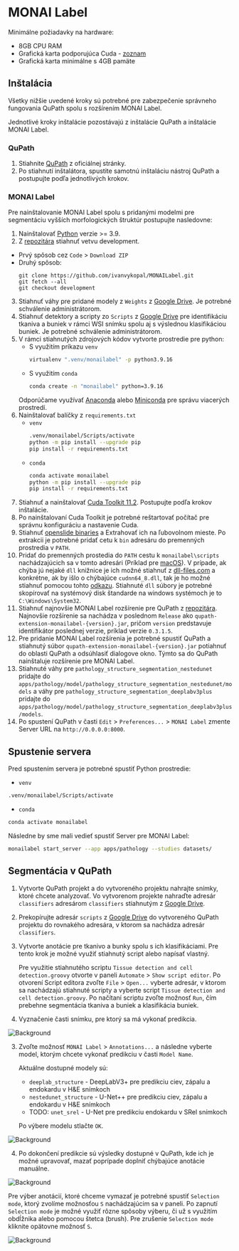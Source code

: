 # MONAI Label 

Minimálne požiadavky na hardware:
 - 8GB CPU RAM
 - Grafická karta podporujúca Cuda - [zoznam](https://developer.nvidia.com/cuda-gpus)
 - Grafická karta minimálne s 4GB pamäte


## Inštalácia

Všetky nižšie uvedené kroky sú potrebné pre zabezpečenie správneho fungovania QuPath spolu s rozšírením MONAI Label.

Jednotlivé kroky inštalácie pozostávajú z inštalácie QuPath a inštalácie MONAI Label.

### QuPath

1. Stiahnite [QuPath](https://qupath.github.io/) z oficiálnej stránky.
2. Po stiahnutí inštalátora, spustite samotnú inštaláciu nástroj QuPath a postupujte podľa jednotlivých krokov.

### MONAI Label

Pre nainštalovanie MONAI Label spolu s pridanými modelmi pre segmentáciu vyšších morfologických štruktúr postupujte nasledovne:
1. Nainštalovať [Python](https://www.python.org/downloads/) verzie >= 3.9.
2. Z [repozitára](https://github.com/ivanvykopal/MONAILabel/tree/development) stiahnuť vetvu development.
  - Prvý spôsob cez `Code` > `Download ZIP`
  - Druhý spôsob:
    ```git
    git clone https://github.com/ivanvykopal/MONAILabel.git
    git fetch --all
    git checkout development
    ```
3. Stiahnuť váhy pre pridané modely z `Weights` z [Google Drive](https://drive.google.com/drive/folders/17Co6XpxxykH2mJprgUmO1OHsrqj-Ybhh?usp=sharing). Je potrebné schválenie administrátorom.
4. Stiahnuť detektory a scripty zo `Scripts` z [Google Drive](https://drive.google.com/drive/folders/17Co6XpxxykH2mJprgUmO1OHsrqj-Ybhh?usp=sharing) pre identifikáciu tkaniva a buniek v rámci WSI snímku spolu aj s výslednou klasifikáciou buniek. Je potrebné schválenie administrátorom.
5. V rámci stiahnutých zdrojových kódov vytvorte prostredie pre python:
   - S využitím príkazu `venv`
      ```bash
      virtualenv ".venv/monailabel" -p python3.9.16
      ```
    - S využitím `conda`
      ```bash
      conda create -n "monailabel" python=3.9.16
      ```
     Odporúčame využívať [Anaconda](https://www.anaconda.com/products/distribution) alebo [Miniconda](https://docs.conda.io/en/latest/miniconda.html) pre správu viacerých prostredí.
6. Nainštalovať balíčky z `requirements.txt`
    - `venv`
      ```bash
      .venv/monailabel/Scripts/activate
      python -m pip install --upgrade pip
      pip install -r requirements.txt
      ```
    - `conda`
      ```bash
      conda activate monailabel
      python -m pip install --upgrade pip
      pip install -r requirements.txt
      ```
7. Stiahnuť a nainštalovať [Cuda Toolkit 11.2](https://developer.nvidia.com/cuda-11.2.0-download-archive). Postupujte podľa krokov inštalácie. 
8. Po nainštalovaní Cuda Toolkit je potrebné reštartovať počítač pre správnu konfiguráciu a nastavenie Cuda.
9. Stiahnuť [openslide binaries](https://openslide.org/download/) a Extrahovať ich na ľubovolnom mieste. Po extrakcii je potrebné pridať cetu k `bin` adresáru do premenných prostredia v `PATH`.
10. Pridať do premenných prostedia do `PATH` cestu k `monailabel\scripts` nachádzajúcich sa v tomto adresári (Príklad pre [macOS](https://www.cyberciti.biz/faq/appleosx-bash-unix-change-set-path-environment-variable/)). V prípade, ak chýba jú nejaké `dll` knižnice je ich možné stiahnuť z [dll-files.com](https://www.dll-files.com/) a konkrétne, ak by išlo o chýbajúce `cudnn64_8.dll`, tak je ho možné stiahnuť pomocou tohto [odkazu](https://www.dll-files.com/cudnn64_8.dll.html). Stiahnuté `dll` súbory je potrebné skopírovať na systémový disk štandarde na windows systémoch je to `C:\Windows\System32`.
11. Stiahnuť najnovšie MONAI Label rozšírenie pre QuPath z [repozitára](https://github.com/ivanvykopal/MONAILabel/tags). Najnovšie rozšírenie sa nachádza v poslednom `Release` ako `qupath-extension-monailabel-{version}.jar`, pričom `version` predstavuje identifikátor poslednej verzie, príklad verzie `0.3.1.5`.
12. Pre pridanie MONAI Label rozšírenia je potrebné spustiť QuPath a stiahnutý súbor `qupath-extension-monailabel-{version}.jar` potiahnuť do oblasti QuPath a odsúhlasiť dialogove okno. Týmto sa do QuPath nainštaluje rozšírenie pre MONAI Label.
13. Stiahnuté váhy pre `pathology_structure_segmentation_nestedunet` pridajte do `apps/pathology/model/pathology_structure_segmentation_nestedunet/models` a váhy pre `pathology_structure_segmentation_deeplabv3plus` pridajte do `apps/pathology/model/pathology_structure_segmentation_deeplabv3plus/models`.
14. Po spustení QuPath v časti `Edit` > `Preferences...` > `MONAI Label` zmente Server URL na `http://0.0.0.0:8000`.

## Spustenie servera

Pred spustením servera je potrebné spustiť Python prostredie:
 - `venv`
 ```bash
 .venv/monailabel/Scripts/activate
 ```
 - `conda`
 ```bash
 conda activate monailabel
 ```

 Následne by sme mali vedieť spustiť Server pre MONAI Label:

```bash
monailabel start_server --app apps/pathology --studies datasets/
```

## Segmentácia v QuPath

1. Vytvorte QuPath projekt a do vytvoreného projektu nahrajte snímky, ktoré chcete analyzovať. Vo vytvorenom projekte nahraďte adresár `classifiers` adresárom `classifiers` stiahnutým z [Google Drive](https://drive.google.com/drive/folders/1bhz1DO326o8tb0fFrWJbUx2rqfqWRAYy).

2. Prekopírujte adresár `scripts` z [Google Drive](https://drive.google.com/drive/folders/1bhz1DO326o8tb0fFrWJbUx2rqfqWRAYy) do vytvoreného QuPath projektu do rovnakého adresára, v ktorom sa nachádza adresár `classifiers`.

3. Vytvorte anotácie pre tkanivo a bunky spolu s ich klasifikáciami. Pre tento krok je možné využiť stiahnutý script alebo napísať vlastný.

    Pre využitie stiahnutého scriptu `Tissue detection and cell detection.groovy` otvorte v paneli `Automate` > `Show script editor`. Po otvorení Script editora zvoľte `File` > `Open...` vyberte adresár, v ktorom sa nachádzajú stiahnuté scripty a vyberte script `Tissue detection and cell detection.groovy`. Po načítaní scriptu zvoľte možnosť `Run`, čím prebehne segmentácia tkaniva a buniek a klasifikácia buniek.


2. Vyznačenie časti snímku, pre ktorý sa má vykonať predikcia.

![Background](docs/images/qupath/QuPath1.jpg)

3. Zvoľte možnosť `MONAI Label` > `Annotations...` a následne vyberte model, ktorým chcete vykonať predikciu v časti `Model Name`.

    Aktuálne dostupné modely sú:
      - `deeplab_structure` - DeepLabV3+ pre predikciu ciev, zápalu a endokardu v H&E snímkoch
      - `nestedunet_structure` - U-Net++ pre predikciu ciev, zápalu a endokardu v H&E snímkoch
      - TODO: `unet_srel` - U-Net pre predikciu endokardu v SRel snímkoch

    Po výbere modelu stlačte `OK`.

![Background](docs/images/qupath/QuPath2.jpg)

4. Po dokončení predikcie sú výsledky dostupné v QuPath, kde ich je možné upravovať, mazať poprípade doplniť chýbajúce anotácie manuálne.

![Background](docs/images/qupath/QuPath3.png)


Pre výber anotácií, ktoré chceme vymazať je potrebné spustiť `Selection mode`, ktorý zvolíme možnosťou `S` nachádzajúcim sa v paneli. Po zapnutí `Selection mode` je možné využiť rôzne spôsoby výberu, či už s využitím obdĺžnika alebo pomocou štetca (brush). Pre zrušenie `Selection mode` kliknite opätovne možnosť `S`.

![Background](docs/images/qupath/Panel.png)
